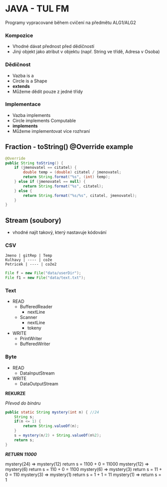 # JAVA - TUL FM

Programy vypracované během cvičení na předmětu ALG1/ALG2

### Kompozice
- Vhodné dávat přednost před dědičností
- Jiný objekt jako atribut v objektu (např. String ve třídě, Adresa v Osoba)
### Dědičnost
- Vazba is a
- Circle is a Shape
- **extends**
- Můžeme dědit pouze z jedné třídy
### Implementace
- Vazba implements
- Circle implements Computable
- **implements**
- Můžeme implementovat více rozhraní


## Fraction - toString() @Override example

``` java 
@Override
public String toString() {
    if (jmenovatel == citatel) {
        double temp = (double) citatel / jmenovatel;
        return String.format("%s", (int) temp);
    } else if (jmenovatel == null) {
        return String.format("%s", citatel);
    } else {
        return String.format("%s/%s", citatel, jmenovatel);
    }
}
```

## Stream (soubory)
 - vhodné najít takový, který nastavuje kódování

### CSV
    Jmeno | gitRep | Temp
    Kulhavy | ---- | cože
    Petricek | ---- | cože2

``` java
File f = new File("data/userDir");
File f1 = new File("data/text.txt");
```

### Text
 - READ
   - BufferedReader
     - nextLine
   - Scanner
     - nextLine
     - tokeny
 - WRITE
   - PrintWriter
   - BufferedWriter

### Byte
 - READ
   - DataInputStream
 - WRITE
   - DataOutputStream

**REKURZE**

*Převod do bináru*

```java
public static String mystery(int n) { //24
	String s;
	if(n <= 1) {
		return String.valueOf(n);
	}
	s = mystery(n/2) + String.valueOf(n%2);
	return s;
}
```
***RETURN 11000***

mystery(24) => mystery(12) return s = 1100 + 0 = 11000
mystery(12) => mystery(6)  return s = 110 + 0 = 1100
mystery(6)  => mystery(3)  return s = 11 + 0 = 110
mystery(3)  => mystery(1)  return s = 1 + 1 = 11
mystery(1)  => 		   return s = 1
